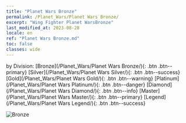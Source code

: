 ```yaml
---
title: "Planet Wars Bronze"
permalink: /Planet_Wars/Planet Wars Bronze/
excerpt: "Wing Fighter Planet WarsBronze"
last_modified_at: 2023-08-28
locale: en
ref: "Planet Wars Bronze.md"
toc: false
classes: wide
---
```


  by Division:   [Bronze](/Planet_Wars/Planet Wars Bronze/){: .btn .btn--primary}   [Silver](/Planet_Wars/Planet Wars Silver/){: .btn .btn--success}   [Gold](/Planet_Wars/Planet Wars Gold/){: .btn .btn--warning}   [Platinum](/Planet_Wars/Planet Wars Platinum/){: .btn .btn--danger}   [Diamond](/Planet_Wars/Planet Wars Diamond/){: .btn .btn--info}   [Master](/Planet_Wars/Planet Wars Master/){: .btn .btn--primary}   [Legend](/Planet_Wars/Planet Wars Legend/){: .btn .btn--success} 



  ![Bronze](/images/planet_wars/Bronze.png)

